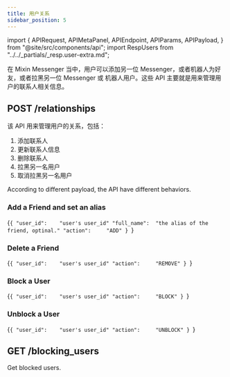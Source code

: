 ```yaml
---
title: 用户关系
sidebar_position: 5
---
```


import {
  APIRequest,
  APIMetaPanel,
  APIEndpoint,
  APIParams,
  APIPayload,
} from "@site/src/components/api";
import RespUsers from "../../_partials/_resp.user-extra.md";

<!-- @TODO refactor this doc -->

在 Mixin Messenger 当中，用户可以添加另一位 Messenger，或者机器人为好友，或者拉黑另一位 Messenger 或 机器人用户。这些 API 主要就是用来管理用户的联系人相关信息。

## POST /relationships

该 API 用来管理用户的关系，包括：

1. 添加联系人
2. 更新联系人信息
3. 删除联系人
4. 拉黑另一名用户
5. 取消拉黑另一名用户

<APIEndpoint url="/relationships" />

<APIMetaPanel scope="Authorized" scopeNote="" />

According to different payload, the API have different behaviors.

### Add a Friend and set an alias

<APIPayload>{`{
  "user_id":    "user's user_id"
  "full_name":  "the alias of the friend, optinal."
  "action":     "ADD"
}
`}</APIPayload>

### Delete a Friend

<APIPayload>{`{
  "user_id":    "user's user_id"
  "action":     "REMOVE"
}
`}</APIPayload>

### Block a User

<APIPayload>{`{
  "user_id":    "user's user_id"
  "action":     "BLOCK"
}
`}</APIPayload>

### Unblock a User

<APIPayload>{`{
  "user_id":    "user's user_id"
  "action":     "UNBLOCK"
}
`}</APIPayload>

<APIRequest
  title="Manage Relationships"
  method="POST"
  url="/relationships --data REQUEST_BODY"
/>

<RespUsers />

## GET /blocking_users

Get blocked users.

<APIEndpoint url="/blocking_users" />

<APIMetaPanel scope="CONTACTS:READ" scopeNote="" />

<APIRequest title="Read Blocking Users" url="/blocking_users" />

<RespUsers />
